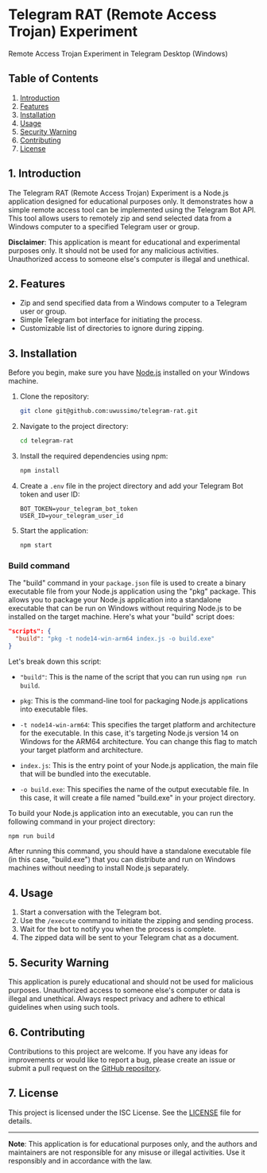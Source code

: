 # Telegram RAT (Remote Access Trojan) Experiment

Remote Access Trojan Experiment in Telegram Desktop (Windows)

## Table of Contents

1. [Introduction](#introduction)
2. [Features](#features)
3. [Installation](#installation)
4. [Usage](#usage)
5. [Security Warning](#security-warning)
6. [Contributing](#contributing)
7. [License](#license)

## 1. Introduction

The Telegram RAT (Remote Access Trojan) Experiment is a Node.js application designed for educational purposes only. It demonstrates how a simple remote access tool can be implemented using the Telegram Bot API. This tool allows users to remotely zip and send selected data from a Windows computer to a specified Telegram user or group.

**Disclaimer**: This application is meant for educational and experimental purposes only. It should not be used for any malicious activities. Unauthorized access to someone else's computer is illegal and unethical.

## 2. Features

- Zip and send specified data from a Windows computer to a Telegram user or group.
- Simple Telegram bot interface for initiating the process.
- Customizable list of directories to ignore during zipping.

## 3. Installation

Before you begin, make sure you have [Node.js](https://nodejs.org/) installed on your Windows machine.

1. Clone the repository:

   ```bash
   git clone git@github.com:uwussimo/telegram-rat.git
   ```

2. Navigate to the project directory:

   ```bash
   cd telegram-rat
   ```

3. Install the required dependencies using npm:

   ```bash
   npm install
   ```

4. Create a `.env` file in the project directory and add your Telegram Bot token and user ID:

   ```dotenv
   BOT_TOKEN=your_telegram_bot_token
   USER_ID=your_telegram_user_id
   ```

5. Start the application:
   ```bash
   npm start
   ```

### Build command

The "build" command in your `package.json` file is used to create a binary executable file from your Node.js application using the "pkg" package. This allows you to package your Node.js application into a standalone executable that can be run on Windows without requiring Node.js to be installed on the target machine. Here's what your "build" script does:

```json
"scripts": {
  "build": "pkg -t node14-win-arm64 index.js -o build.exe"
}
```

Let's break down this script:

- `"build"`: This is the name of the script that you can run using `npm run build`.

- `pkg`: This is the command-line tool for packaging Node.js applications into executable files.

- `-t node14-win-arm64`: This specifies the target platform and architecture for the executable. In this case, it's targeting Node.js version 14 on Windows for the ARM64 architecture. You can change this flag to match your target platform and architecture.

- `index.js`: This is the entry point of your Node.js application, the main file that will be bundled into the executable.

- `-o build.exe`: This specifies the name of the output executable file. In this case, it will create a file named "build.exe" in your project directory.

To build your Node.js application into an executable, you can run the following command in your project directory:

```bash
npm run build
```

After running this command, you should have a standalone executable file (in this case, "build.exe") that you can distribute and run on Windows machines without needing to install Node.js separately.

## 4. Usage

1. Start a conversation with the Telegram bot.
2. Use the `/execute` command to initiate the zipping and sending process.
3. Wait for the bot to notify you when the process is complete.
4. The zipped data will be sent to your Telegram chat as a document.

## 5. Security Warning

This application is purely educational and should not be used for malicious purposes. Unauthorized access to someone else's computer or data is illegal and unethical. Always respect privacy and adhere to ethical guidelines when using such tools.

## 6. Contributing

Contributions to this project are welcome. If you have any ideas for improvements or would like to report a bug, please create an issue or submit a pull request on the [GitHub repository](repository-url).

## 7. License

This project is licensed under the ISC License. See the [LICENSE](LICENSE) file for details.

---

**Note**: This application is for educational purposes only, and the authors and maintainers are not responsible for any misuse or illegal activities. Use it responsibly and in accordance with the law.
